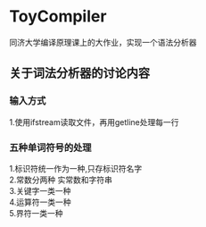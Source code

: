 # ToyCompiler
同济大学编译原理课上的大作业，实现一个语法分析器
## 关于词法分析器的讨论内容
### 输入方式
1.使用ifstream读取文件，再用getline处理每一行<br>
### 五种单词符号的处理
1.标识符统一作为一种,只存标识符名字<br>
2.常数分两种 实常数和字符串<br>
3.关键字一类一种<br>
4.运算符一类一种<br>
5.界符一类一种<br>